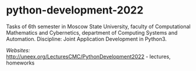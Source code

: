 # python-development-2022

Tasks of 6th semester in Moscow State University, faculty of Computational Mathematics and Cybernetics, department of Computing Systems and Automation.
Discipline: Joint Application Development in Python3.

*Websites:*\
http://uneex.org/LecturesCMC/PythonDevelopment2022 - lectures, homeworks

